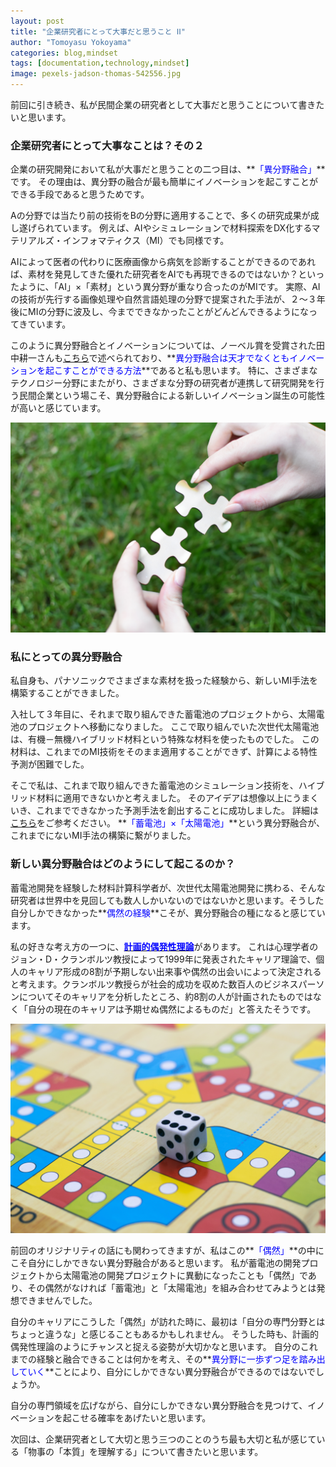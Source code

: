 ```yaml
---
layout: post
title: "企業研究者にとって大事だと思うこと ⅠⅠ"
author: "Tomoyasu Yokoyama"
categories: blog,mindset
tags: [documentation,technology,mindset]
image: pexels-jadson-thomas-542556.jpg
---
```


**<font color="Blue"></font>**

前回に引き続き、私が民間企業の研究者として大事だと思うことについて書きたいと思います。

### 企業研究者にとって大事なことは？その２

企業の研究開発において私が大事だと思うことの二つ目は、**<font color="Blue">「異分野融合」</font>**です。
その理由は、異分野の融合が最も簡単にイノベーションを起こすことができる手段であると思うためです。

Aの分野では当たり前の技術をBの分野に適用することで、多くの研究成果が成し遂げられています。
例えば、AIやシミュレーションで材料探索をDX化するマテリアルズ・インフォマティクス（MI）でも同様です。

AIによって医者の代わりに医療画像から病気を診断することができるのであれば、素材を発見してきた優れた研究者をAIでも再現できるのではないか？といったように、「AI」×「素材」という異分野が重なり合ったのがMIです。
実際、AIの技術が先行する画像処理や自然言語処理の分野で提案された手法が、２〜３年後にMIの分野に波及し、今までできなかったことがどんどんできるようになってきています。

このように異分野融合とイノベーションについては、ノーベル賞を受賞された田中耕一さんも[こちら](https://project.nikkeibp.co.jp/atclmono/vision/060500031/)で述べられており、**<font color="Blue">異分野融合は天才でなくともイノベーションを起こすことができる方法</font>**であると私も思います。
特に、さまざまなテクノロジー分野にまたがり、さまざまな分野の研究者が連携して研究開発を行う民間企業という場こそ、異分野融合による新しいイノベーション誕生の可能性が高いと感じています。

![Figure](../assets/img/vardan-papikyan-DnXqvmS0eXM-unsplash.jpg)

### 私にとっての異分野融合

私自身も、パナソニックでさまざまな素材を扱った経験から、新しいMI手法を構築することができました。

入社して３年目に、それまで取り組んできた蓄電池のプロジェクトから、太陽電池のプロジェクトへ移動になりました。
ここで取り組んでいた次世代太陽電池は、有機－無機ハイブリッド材料という特殊な材料を使ったものでした。
この材料は、これまでのMI技術をそのまま適用することができず、計算による特性予測が困難でした。

そこで私は、これまで取り組んできた蓄電池のシミュレーション技術を、ハイブリッド材料に適用できないかと考えました。
そのアイデアは想像以上にうまくいき、これまでできなかった予測手法を創出することに成功しました。
詳細は[こちら](../assets/pdf/p0115-2.pdf)をご参考ください。
**<font color="Blue">「蓄電池」×「太陽電池」</font>**という異分野融合が、これまでにないMI手法の構築に繋がりました。


### 新しい異分野融合はどのようにして起こるのか？

蓄電池開発を経験した材料計算科学者が、次世代太陽電池開発に携わる、そんな研究者は世界中を見回しても数人しかいないのではないかと思います。そうした自分しかできなかった**<font color="Blue">偶然の経験</font>**こそが、異分野融合の種になると感じています。

私の好きな考え方の一つに、[**<font color="Blue">計画的偶発性理論</font>**](https://www.rgf-professional.jp/insights/2020-06-what-is-planned-happenstance-theory-how-to-create-a-career-contingency-career-plan)があります。
これは心理学者のジョン・D・クランボルツ教授によって1999年に発表されたキャリア理論で、個人のキャリア形成の8割が予期しない出来事や偶然の出会いによって決定されると考えます。クランボルツ教授らが社会的成功を収めた数百人のビジネスパーソンについてそのキャリアを分析したところ、約8割の人が計画されたものではなく「自分の現在のキャリアは予期せぬ偶然によるものだ」と答えたそうです。

![Figure](../assets/img/vd-photography-pCvyg4e_Kn4-unsplash.jpg)

前回のオリジナリティの話にも関わってきますが、私はこの**<font color="Blue">「偶然」</font>**の中にこそ自分にしかできない異分野融合があると思います。
私が蓄電池の開発プロジェクトから太陽電池の開発プロジェクトに異動になったことも「偶然」であり、その偶然がなければ「蓄電池」と「太陽電池」を組み合わせてみようとは発想できませんでした。

自分のキャリアにこうした「偶然」が訪れた時に、最初は「自分の専門分野とはちょっと違うな」と感じることもあるかもしれません。
そうした時も、計画的偶発性理論のようにチャンスと捉える姿勢が大切かなと思います。
自分のこれまでの経験と融合できることは何かを考え、その**<font color="Blue">異分野に一歩ずつ足を踏み出していく</font>**ことにより、自分にしかできない異分野融合ができるのではないでしょうか。

自分の専門領域を広げながら、自分にしかできない異分野融合を見つけて、イノベーションを起こせる確率をあげたいと思います。

次回は、企業研究者として大切と思う三つのことのうち最も大切と私が感じている「物事の「本質」を理解する」について書きたいと思います。

